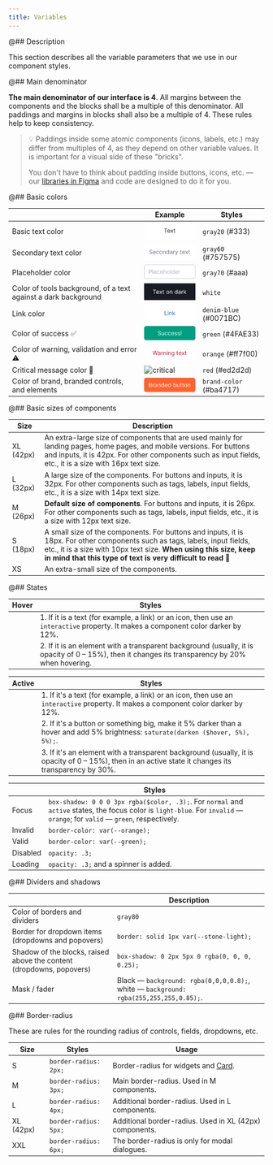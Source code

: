 ```yaml
---
title: Variables
---
```


@## Description

This section describes all the variable parameters that we use in our component styles.

@## Main denominator

**The main denominator of our interface is 4**. All margins between the components and the blocks shall be a multiple of this denominator. All paddings and margins in blocks shall also be a multiple of 4. These rules help to keep consistency.

> 💡 Paddings inside some atomic components (icons, labels, etc.) may differ from multiples of 4, as they depend on other variable values. It is important for a visual side of these "bricks".
>
> You don't have to think about padding inside buttons, icons, etc. — our [libraries in Figma](https://www.figma.com/@semrush) and code are designed to do it for you.

@## Basic colors

|                                                                | Example                                 | Styles                  |
| -------------------------------------------------------------- | --------------------------------------- | ----------------------- |
| Basic text color                                               | ![text](static/text.png)                | `gray20` (#333)         |
| Secondary text color                                           | ![secondary](static/secondary-text.png) | `gray60` (#757575)      |
| Placeholder color                                              | ![placeholder](static/placeholder.png)  | `gray70` (#aaa)         |
| Color of tools background, of a text against a dark background | ![dark bg](static/text-on-dark.png)     | `white`                 |
| Link color                                                     | ![link](static/link.png)                | `denim-blue` (#0071BC)  |
| Color of success ✅                                            | ![success](static/success.png)          | `green` (#4FAE33)       |
| Color of warning, validation and error ⚠️                      | ![warning](static/warning.png)          | `orange` (#ff7f00)      |
| Critical message color 🚩                                      | ![critical](static/critical.png)        | `red` (#ed2d2d)         |
| Color of brand, branded controls, and elements                 | ![brand](static/brand.png)              | `brand-color` (#ba4717) |

@## Basic sizes of components

| Size      | Description                                                                                                                                                                                                                                                     |
| --------- | --------------------------------------------------------------------------------------------------------------------------------------------------------------------------------------------------------------------------------------------------------------- |
| XL (42px) | An extra-large size of components that are used mainly for landing pages, home pages, and mobile versions. For buttons and inputs, it is 42px. For other components such as input fields, etc., it is a size with 16px text size.                               |
| L (32px)  | A large size of the components. For buttons and inputs, it is 32px. For other components such as tags, labels, input fields, etc., it is a size with 14px text size.                                                                                            |
| M (26px)  | **Default size of components**. For buttons and inputs, it is 26px. For other components such as tags, labels, input fields, etc., it is a size with 12px text size.                                                                                            |
| S (18px)  | A small size of the components. For buttons and inputs, it is 18px. For other components such as tags, labels, input fields, etc., it is a size with 10px text size. **When using this size, keep in mind that this type of text is very difficult to read** 🙏 |
| XS        | An extra-small size of the components.                                                                                                                                                                                                                          |

@## States

| Hover | Styles                                                                                                                                           |
| ----- | ------------------------------------------------------------------------------------------------------------------------------------------------ |
|       | 1. If it is a text (for example, a link) or an icon, then use an `interactive` property. It makes a component color darker by 12%.               |
|       | 2. If it is an element with a transparent background (usually, it is opacity of 0 – 15%), then it changes its transparency by 20% when hovering. |

| Active | Styles                                                                                                                                               |
| ------ | ---------------------------------------------------------------------------------------------------------------------------------------------------- |
|        | 1. If it's a text (for example, a link) or an icon, then use an `interactive` property. It makes a component color darker by 12%.                    |
|        | 2. If it's a button or something big, make it 5% darker than a hover and add 5% brightness: `saturate(darken ($hover, 5%), 5%);`.                    |
|        | 3. If it's an element with a transparent background (usually, it is opacity of 0 – 15%), then in an active state it changes its transparency by 30%. |

|          | Styles                                                                                                                                                                       |
| -------- | ---------------------------------------------------------------------------------------------------------------------------------------------------------------------------- |
| Focus    | `box-shadow: 0 0 0 3px rgba($color, .3);`. For `normal` and `active` states, the focus color is `light-blue`. For `invalid` — `orange`; for `valid` — `green`, respectively. |
| Invalid  | `border-color: var(--orange);`                                                                                                                                               |
| Valid    | `border-color: var(--green);`                                                                                                                                                |
| Disabled | `opacity: .3;`                                                                                                                                                               |
| Loading  | `opacity: .3;` and a spinner is added.                                                                                                                                       |

@## Dividers and shadows

|                                                                      | Description                                                                            |
| -------------------------------------------------------------------- | -------------------------------------------------------------------------------------- |
| Color of borders and dividers                                        | `gray80`                                                                               |
| Border for dropdown items (dropdowns and popovers)                   | `border: solid 1px var(--stone-light);`                                                |
| Shadow of the blocks, raised above the content (dropdowns, popovers) | `box-shadow: 0 2px 5px 0 rgba(0, 0, 0, 0.25);`                                         |
| Mask / fader                                                         | Black — `background: rgba(0,0,0,0.8);`, white — `background: rgba(255,255,255,0.85);`. |

@## Border-radius

These are rules for the rounding radius of controls, fields, dropdowns, etc.

| Size      | Styles                | Usage                                                    |
| --------- | --------------------- | -------------------------------------------------------- |
| S         | `border-radius: 2px;` | Border-radius for widgets and [Card](/components/card/). |
| M         | `border-radius: 3px;` | Main border-radius. Used in M components.                |
| L         | `border-radius: 4px;` | Additional border-radius. Used in L components.          |
| XL (42px) | `border-radius: 5px;` | Additional border-radius. Used in XL (42px) components.  |
| XXL       | `border-radius: 6px;` | The border-radius is only for modal dialogues.           |
